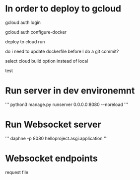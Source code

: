 # In order to deploy to gcloud


gcloud auth login

gcloud auth configure-docker

deploy to cloud run

do i need to update dockerfile before I do a git commit?

select cloud build option instead of local

test

# Run server in dev environemnt
'''
python3  manage.py runserver 0.0.0.0:8080 --noreload
'''

# Run Websocket server
'''
daphne -p 8080 helloproject.asgi:application
'''

# Websocket endpoints

request file


